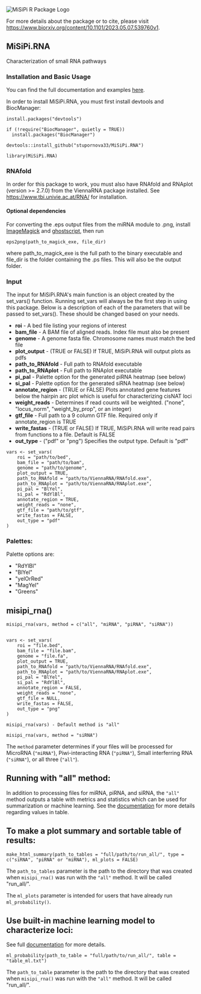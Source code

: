 <picture>
  <source media="(prefers-color-scheme: dark)" srcset="https://github.com/stupornova33/MiSiPi.RNA/assets/49455915/0f2caeae-12d2-4e87-9b85-44f568a1c44e">
  <source media="(prefers-color-scheme: light)" srcset="https://user-images.githubusercontent.com/63005660/236967995-82baabed-6ebf-45e1-a2d2-7e5ab27451a2.png">
  <img alt="MiSiPi R Package Logo" src="https://user-images.githubusercontent.com/63005660/236967995-82baabed-6ebf-45e1-a2d2-7e5ab27451a2.png">
</picture>

For more details about the package or to cite, please visit https://www.biorxiv.org/content/10.1101/2023.05.07.539760v1.

## MiSiPi.RNA
Characterization of small RNA pathways

### Installation and Basic Usage
You can find the full documentation and examples [here](https://github.com/stupornova33/MiSiPi.RNA/blob/main/documentation/Documentation.md).

In order to install MiSiPi.RNA, you must first install devtools and BiocManager:

```
install.packages("devtools")

if (!require("BiocManager", quietly = TRUE))
  install.packages("BiocManager")
  
devtools::install_github("stupornova33/MiSiPi.RNA")

library(MiSiPi.RNA)

```

### RNAfold
In order for this package to work, you must also have RNAfold and RNAplot (version >= 2.7.0) from the ViennaRNA
package installed. See https://www.tbi.univie.ac.at/RNA/ for installation.

#### Optional dependencies 
For converting the .eps output files from the miRNA module to .png, install [ImageMagick](https://imagemagick.org/index.php) and [ghostscript](https://www.ghostscript.com/), 
then run 
```
eps2png(path_to_magick_exe, file_dir)
```
where path_to_magick_exe is the full path to the binary executable and file_dir is the folder containing the .ps files. This will also be the output folder.

### Input
The input for MiSiPi.RNA's main function is an object created by the set_vars() function. Running set_vars will always be the first step in using this package. Below is a description of each of the parameters that will be passed to set_vars(). These should be changed based on your needs.

- **roi**             - A bed file listing your regions of interest
- **bam_file**        - A BAM file of aligned reads. Index file must also be present
- **genome**          - A genome fasta file. Chromosome names must match the bed file
- **plot_output**     - (TRUE or FALSE) If TRUE, MiSiPi.RNA will output plots as pdfs
- **path_to_RNAfold** - Full path to RNAfold executable
- **path_to_RNAplot** - Full path to RNAplot executable
- **pi_pal**          - Palette option for the generated piRNA heatmap (see below)
- **si_pal**          - Palette option for the generated siRNA heatmap (see below)
- **annotate_region** - (TRUE or FALSE) Plots annotated gene features below the hairpin arc plot which is useful for characterizing cisNAT loci
- **weight_reads**    - Determines if read counts will be weighted. ("none", "locus_norm", "weight_by_prop", or an integer) 
- **gtf_file**        - Full path to a 9 column GTF file. Required only if annotate_region is TRUE
- **write_fastas**    - (TRUE or FALSE) If TRUE, MiSiPi.RNA will write read pairs from functions to a file. Default is FALSE
- **out_type**        - ("pdf" or "png") Specifies the output type. Default is "pdf"


```
vars <- set_vars(
    roi = "path/to/bed",
    bam_file = "path/to/bam", 
    genome = "path/to/genome",
    plot_output = TRUE, 
    path_to_RNAfold = "path/to/ViennaRNA/RNAfold.exe",
    path_to_RNAplot = "path/to/ViennaRNA/RNAplot.exe",
    pi_pal = "BlYel",
    si_pal = "RdYlBl",
    annotate_region = TRUE,
    weight_reads = "none",
    gtf_file = "path/to/gtf",
    write_fastas = FALSE,
    out_type = "pdf"
)

```

### Palettes:
Palette options are:
- "RdYlBl"
- "BlYel"
- "yelOrRed"
- "MagYel"
- "Greens"

## misipi_rna()

```
misipi_rna(vars, method = c("all", "miRNA", "piRNA", "siRNA"))


vars <- set_vars(
    roi = "file.bed",
    bam_file = "file.bam",
    genome = "file.fa",
    plot_output = TRUE,
    path_to_RNAfold = "path/to/ViennaRNA/RNAfold.exe",
    path_to_RNAplot = "path/to/ViennaRNA/RNAplot.exe",
    pi_pal = "BlYel",
    si_pal = "RdYlBl",
    annotate_region = FALSE,
    weight_reads = "none",
    gtf_file = NULL,
    write_fastas = FALSE,
    out_type = "png"
)

misipi_rna(vars) - Default method is "all"

misipi_rna(vars, method = "siRNA")

```

The ```method``` parameter determines if your files will be processed for MicroRNA (```"miRNA"```), Piwi-interacting RNA (```"piRNA"```), Small interferring RNA (```"siRNA"```), or all three (```"all"```).

## Running with "all" method:
In addition to processing files for miRNA, piRNA, and siRNA, the ```"all"``` method outputs a table with metrics and statistics which can be used for summarization or machine learning. See the [documentation](https://github.com/stupornova33/MiSiPi.RNA/blob/main/documentation/Documentation.html) for more details regarding values in table.




## To make a plot summary and sortable table of results:

```
make_html_summary(path_to_tables = "full/path/to/run_all/", type = c("siRNA", "piRNA" or "miRNA"), ml_plots = FALSE)
```
The ```path_to_tables``` parameter is the path to the directory that was created when ```misipi_rna()``` was run with the ```"all"``` method. It will be called "run_all/".

The ```ml_plots``` parameter is intended for users that have already run ```ml_probability()```.

## Use built-in machine learning model to characterize loci:
See full [documentation](https://github.com/stupornova33/MiSiPi.RNA/blob/main/documentation/Documentation.html) for more details. 

```
ml_probability(path_to_table = "full/path/to/run_all/", table = "table_ml.txt")
```
The ```path_to_table``` parameter is the path to the directory that was created when ```misipi_rna()``` was run with the ```"all"``` method. It will be called "run_all/".




